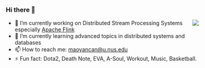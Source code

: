 ### Hi there 👋


<img align="right" src="https://github-readme-stats.vercel.app/api?username=yancanmao&show_icons=true&include_all_commits=true&hide_border=true" />

- 🔭 I’m currently working on Distributed Stream Processing Systems especially [Apache Flink](http://github.com/apache/flink/)
- 🌱 I’m currently learning advanced topics in distributed systems and databases
- 📫 How to reach me: maoyancan@u.nus.edu
- ⚡ Fun fact: Dota2, Death Note, EVA, A-Soul, Workout, Music, Basketball.

